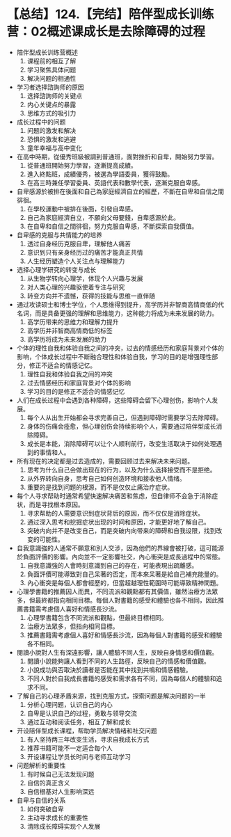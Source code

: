 # 【总结】124.【完结】陪伴型成长训练营：02概述课成长是去除障碍的过程

-   陪伴型成长训练营概述
    1.  课程前的相互了解
    2.  学习聚焦具体问题
    3.  解决问题的相通性
-   学习者选择諮詢师的原因
    1.  选择諮詢师的关键点
    2.  内心关键点的暴露
    3.  思维方式的吸引力
-   成长过程中的问题
    1.  问题的激发和解决
    2.  恐惧的激发和逃避
    3.  童年幸福与高中变化
-   在高中時期，從優秀班級被調到普通班，面對挫折和自卑，開始努力學習。
    1.  從普通班開始努力學習，逐漸提高成績。
    2.  進入終點班，成績優秀，被選為學語委員，獲得鼓勵。
    3.  在高三時兼任學習委員、英語代表和數學代表，逐漸克服自卑感。
-   自卑感源於被排在後面和自己為家庭經濟自立的經歷，不斷在自卑和自信之間徘徊。
    1.  在學校運動中被排在後面，引發自卑感。
    2.  自己為家庭經濟自立，不願向父母要錢，自卑感源於此。
    3.  在自卑和自信之間徘徊，努力克服自卑感，不斷探索自我價值。
-   自卑感的克服与共情能力的培养
    1.  透过自身经历克服自卑，理解他人痛苦
    2.  意识到只有亲身经历过的痛苦才能真正共情
    3.  人生经历塑造个人关注点与理解能力
-   选择心理学研究的转变与成长
    1.  从生物学转向心理学，体现个人兴趣与发展
    2.  对人类心理的兴趣驱使着专注与研究
    3.  转变方向并不遗憾，获得的技能与思维一直伴随
-   通过攻读硕士和博士学位，个人思维得到提升，高学历并非智商高情商低的代名词，而是具备更强的理解和思维能力，这种能力将成为未来发展的助力。
    1.  高学历带来的思维力和理解力提升
    2.  高学历并非智商高情商低的标签
    3.  高学历将成为未来发展的助力
-   个体的理性自我和体验自我之间的冲突，过去的情感经历和家庭背景对个体的影响，个体成长过程中不断融合理性和体验自我，学习的目的是增强理性部分，修正不适合的情感记忆。
    1.  理性自我和体验自我之间的冲突
    2.  过去情感经历和家庭背景对个体的影响
    3.  学习的目的是修正不适合的情感记忆
-   人们在成长过程中会遇到各种障碍，这些障碍会留下心理创伤，影响个人发展。
    1.  每个人从出生开始都会寻求完善自己，但遇到障碍时需要学习去除障碍。
    2.  身体的伤痛会痊愈，但心理创伤会持续影响个人，需要通过陪伴型成长消除障碍。
    3.  成长是本能，消除障碍可以让个人顺利前行，改变生活取决于如何处理遇到的事情和人。
-   所有现在的决定都是过去造成的，需要回顾过去来解决未来问题。
    1.  思考为什么自己会做出现在的行为，以及为什么选择接受而不是拒绝。
    2.  从外界转向自身，思考自己如何创造环境和接收他人情绪。
    3.  重要的是找到问题的根源，而不是仅仅止痛治疗症状。
-   每个人寻求帮助时通常希望快速解决痛苦和焦虑，但自律师不会急于消除症状，而是寻找根本原因。
    1.  寻求帮助的人需要意识到症状背后的原因，而不仅仅是消除症状。
    2.  通过深入思考和挖掘症状出现的时间和原因，才能更好地了解自己。
    3.  突破内向并不是改变自己，而是突破内向带来的障碍和自我设限，找到改变的可能性。
-   自我意識強的人通常不願意和別人交涉，因為他們的界線會被打破，這可能源於負面評價的影響。內向並不一定影響社交，內心衝突是成長過程中的常態。
    1.  自我意識強的人會時刻意識到自己的存在，可能表現出疏離感。
    2.  負面評價可能導致對自己呆著的否定，而本來呆著是給自己補充能量的。
    3.  內心衝突是每個人都會經歷的，但當超越理性範圍時可能導致精神問題。
-   心理學書籍的推薦因人而異，不同流派和觀點都有其價值，雖然治療方法眾多，但最終都指向相同目標。每個人對書籍的感受和體驗也各不相同，因此推薦書籍需考慮個人喜好和情感長沙流。
    1.  心理學書籍包含不同流派和觀點，但最終目標相同。
    2.  治療方法眾多，但指向相同目標。
    3.  推薦書籍需考慮個人喜好和情感長沙流，因為每個人對書籍的感受和體驗各不相同。
-   閱讀小說對人生有深遠影響，讓人體驗不同人生，反映自身情感和價值觀。
    1.  閱讀小說能夠讓人看到不同的人生路徑，反映自己的情感和價值觀。
    2.  小說成功與否取決於讀者是否能在其中找到共鳴和情感體驗。
    3.  不同人對於自我成長書籍的感受和需求各有不同，因為每個人的體驗和追求不同。
-   了解自己的心理矛盾来源，找到克服方式，探索问题是解决问题的一半
    1.  分析心理问题，认识自己的内心
    2.  自卑是认识自己的过程，勇敢与领导交流
    3.  通过互动和阅读任务，相互了解和成长
-   开设陪伴型成长课程，帮助学员解决情绪和社交问题
    1.  有人坚持两三年改变生活，寻求自我成长方式
    2.  推荐书籍可能不一定适合每个人
    3.  开设课程让学员长时间与老师互动学习
-   问题解析的重要性
    1.  有时候自己无法发现问题
    2.  自信的真正含义
    3.  自信根基对人生影响深远
-   自卑与自信的关系
    1.  如何突破自卑
    2.  主动寻求成长的重要性
    3.  清除成长障碍实现个人发展